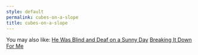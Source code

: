 ```yaml
---
style: default
permalink: cubes-on-a-slope
title: cubes-on-a-slope
---
```

You may also like:
[He Was Blind and Deaf on a Sunny Day](http://scp-wiki.net/he-was-blind-and-deaf-on-a-sunny-day)
[Breaking It Down For Me](http://scp-wiki.net/breaking-it-down-to-me)